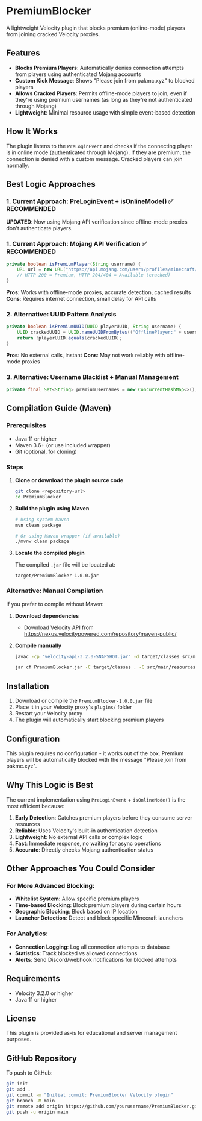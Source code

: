 # PremiumBlocker

A lightweight Velocity plugin that blocks premium (online-mode) players from joining cracked Velocity proxies.

## Features

- **Blocks Premium Players**: Automatically denies connection attempts from players using authenticated Mojang accounts
- **Custom Kick Message**: Shows "Please join from pakmc.xyz" to blocked players
- **Allows Cracked Players**: Permits offline-mode players to join, even if they're using premium usernames (as long as they're not authenticated through Mojang)
- **Lightweight**: Minimal resource usage with simple event-based detection

## How It Works

The plugin listens to the `PreLoginEvent` and checks if the connecting player is in online mode (authenticated through Mojang). If they are premium, the connection is denied with a custom message. Cracked players can join normally.

## Best Logic Approaches

### 1. Current Approach: PreLoginEvent + isOnlineMode() ✅ **RECOMMENDED**
**UPDATED**: Now using Mojang API verification since offline-mode proxies don't authenticate players.

### 1. Current Approach: Mojang API Verification ✅ **RECOMMENDED**
```java
private boolean isPremiumPlayer(String username) {
    URL url = new URL("https://api.mojang.com/users/profiles/minecraft/" + username);
    // HTTP 200 = Premium, HTTP 204/404 = Available (cracked)
}
```
**Pros**: Works with offline-mode proxies, accurate detection, cached results
**Cons**: Requires internet connection, small delay for API calls

### 2. Alternative: UUID Pattern Analysis
```java
private boolean isPremiumUUID(UUID playerUUID, String username) {
    UUID crackedUUID = UUID.nameUUIDFromBytes(("OfflinePlayer:" + username).getBytes());
    return !playerUUID.equals(crackedUUID);
}
```
**Pros**: No external calls, instant
**Cons**: May not work reliably with offline-mode proxies

### 3. Alternative: Username Blacklist + Manual Management
```java
private final Set<String> premiumUsernames = new ConcurrentHashMap<>();
```

## Compilation Guide (Maven)

### Prerequisites

- Java 11 or higher
- Maven 3.6+ (or use included wrapper)
- Git (optional, for cloning)

### Steps

1. **Clone or download the plugin source code**
   ```bash
   git clone <repository-url>
   cd PremiumBlocker
   ```

2. **Build the plugin using Maven**
   ```bash
   # Using system Maven
   mvn clean package
   
   # Or using Maven wrapper (if available)
   ./mvnw clean package
   ```

3. **Locate the compiled plugin**
   
   The compiled `.jar` file will be located at:
   ```
   target/PremiumBlocker-1.0.0.jar
   ```

### Alternative: Manual Compilation

If you prefer to compile without Maven:

1. **Download dependencies**
   - Download Velocity API from https://nexus.velocitypowered.com/repository/maven-public/
   
2. **Compile manually**
   ```bash
   javac -cp "velocity-api-3.2.0-SNAPSHOT.jar" -d target/classes src/main/java/xyz/pakmc/premiumblocker/PremiumBlocker.java
   
   jar cf PremiumBlocker.jar -C target/classes . -C src/main/resources .
   ```

## Installation

1. Download or compile the `PremiumBlocker-1.0.0.jar` file
2. Place it in your Velocity proxy's `plugins/` folder
3. Restart your Velocity proxy
4. The plugin will automatically start blocking premium players

## Configuration

This plugin requires no configuration - it works out of the box. Premium players will be automatically blocked with the message "Please join from pakmc.xyz".

## Why This Logic is Best

The current implementation using `PreLoginEvent` + `isOnlineMode()` is the most efficient because:

1. **Early Detection**: Catches premium players before they consume server resources
2. **Reliable**: Uses Velocity's built-in authentication detection
3. **Lightweight**: No external API calls or complex logic
4. **Fast**: Immediate response, no waiting for async operations
5. **Accurate**: Directly checks Mojang authentication status

## Other Approaches You Could Consider

### For More Advanced Blocking:
- **Whitelist System**: Allow specific premium players
- **Time-based Blocking**: Block premium players during certain hours
- **Geographic Blocking**: Block based on IP location
- **Launcher Detection**: Detect and block specific Minecraft launchers

### For Analytics:
- **Connection Logging**: Log all connection attempts to database
- **Statistics**: Track blocked vs allowed connections
- **Alerts**: Send Discord/webhook notifications for blocked attempts

## Requirements

- Velocity 3.2.0 or higher
- Java 11 or higher

## License

This plugin is provided as-is for educational and server management purposes.

## GitHub Repository

To push to GitHub:
```bash
git init
git add .
git commit -m "Initial commit: PremiumBlocker Velocity plugin"
git branch -M main
git remote add origin https://github.com/yourusername/PremiumBlocker.git
git push -u origin main
```